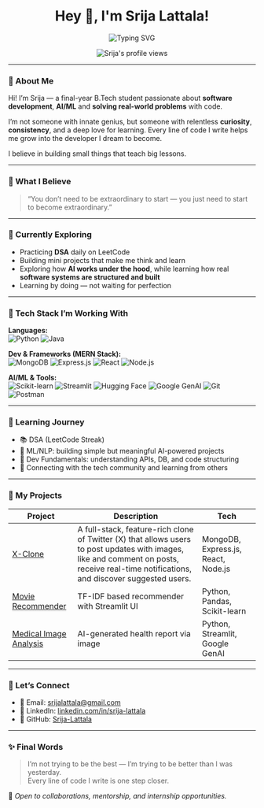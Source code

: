 <!-- Main Header -->
<h1 align="center">Hey 👋, I'm Srija Lattala!</h1>

<!-- Sub Header with Typing Animation -->
<div align="center">
  <img src="https://readme-typing-svg.demolab.com?font=Fira+Code&pause=1000&color=F57F17&center=true&vCenter=true&width=440&lines=A+curious+mind+in+tech.;Learning+AI+%26+building+software.;Always+coding%2C+always+growing." alt="Typing SVG" />
</div>

<p align="center">
  <img src="https://komarev.com/ghpvc/?username=Srija-Lattala&label=Profile%20views&color=0e75b6&style=flat" alt="Srija's profile views" />
</p>

---

### 💫 About Me

Hi! I’m Srija — a final-year B.Tech student passionate about **software development**, **AI/ML** and **solving real-world problems** with code.

I’m not someone with innate genius, but someone with relentless **curiosity**, **consistency**, and a deep love for learning. Every line of code I write helps me grow into the developer I dream to become.

I believe in building small things that teach big lessons.

---

### 🌻 What I Believe
> “You don’t need to be extraordinary to start — you just need to start to become extraordinary.”

---

### 🔭 Currently Exploring
- Practicing **DSA** daily on LeetCode
- Building mini projects that make me think and learn
- Exploring how **AI works under the hood**, while learning how real **software systems are structured and built**
- Learning by doing — not waiting for perfection
  
---

### 🧠 Tech Stack I’m Working With

<!-- Languages -->
**Languages:**  
![Python](https://img.shields.io/badge/Python-3776AB?style=flat&logo=python&logoColor=white)
![Java](https://img.shields.io/badge/Java-ED8B00?style=flat&logo=openjdk&logoColor=white)

<!-- Dev Tools -->
**Dev & Frameworks (MERN Stack):**  
![MongoDB](https://img.shields.io/badge/MongoDB-47A248?style=flat&logo=mongodb&logoColor=white)
![Express.js](https://img.shields.io/badge/Express.js-000000?style=flat&logo=express&logoColor=white)
![React](https://img.shields.io/badge/React-61DAFB?style=flat&logo=react&logoColor=black)
![Node.js](https://img.shields.io/badge/Node.js-339933?style=flat&logo=node.js&logoColor=white)

<!-- Other Tools & AI -->
**AI/ML & Tools:**  
![Scikit-learn](https://img.shields.io/badge/Scikit--learn-F7931E?style=flat&logo=scikit-learn&logoColor=white)
![Streamlit](https://img.shields.io/badge/Streamlit-FF4B4B?style=flat&logo=streamlit&logoColor=white)
![Hugging Face](https://img.shields.io/badge/HuggingFace-FFD21F?style=flat&logo=huggingface&logoColor=black)
![Google GenAI](https://img.shields.io/badge/Google_GenAI-4285F4?style=flat&logo=google&logoColor=white)
![Git](https://img.shields.io/badge/Git-F05032?style=flat&logo=git&logoColor=white)
![Postman](https://img.shields.io/badge/Postman-FF6C37?style=flat&logo=postman&logoColor=white)

---

### 🌱 Learning Journey
- 📚 DSA (LeetCode Streak)
- 🧠 ML/NLP: building simple but meaningful AI-powered projects
- 🔧 Dev Fundamentals: understanding APIs, DB, and code structuring
- 🤝 Connecting with the tech community and learning from others

---

### 📌 My Projects

| Project | Description | Tech |
|--------|-------------|------|
|  [X-Clone](https://github.com/Srija-Lattala/x-clone) | A full-stack, feature-rich clone of Twitter (X) that allows users to post updates with images, like and comment on posts, receive real-time notifications, and discover suggested users. | MongoDB, Express.js, React, Node.js |
|  [Movie Recommender](https://github.com/Srija-Lattala/Movie_Recommendation_System) | TF-IDF based recommender with Streamlit UI | Python, Pandas, Scikit-learn |
|  [Medical Image Analysis](https://github.com/Srija-Lattala/medical-image-analysis) | AI-generated health report via image | Python, Streamlit, Google GenAI |

---

### 🤝 Let’s Connect

- 📧 Email: [srijalattala@gmail.com](mailto:srijalattala@gmail.com)
- 💼 LinkedIn: [linkedin.com/in/srija-lattala](https://www.linkedin.com/in/srija-lattala)
- 🐙 GitHub: [Srija-Lattala](https://github.com/Srija-Lattala)

---

### ✨ Final Words

> I’m not trying to be the best — I’m trying to be better than I was yesterday.  
> Every line of code I write is one step closer.

🌟 *Open to collaborations, mentorship, and internship opportunities.*  
